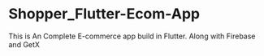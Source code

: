 # Shopper_Flutter-Ecom-App
This is An Complete E-commerce app build in Flutter. Along with Firebase and GetX
